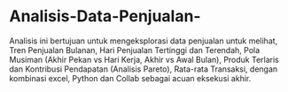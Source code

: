 # Analisis-Data-Penjualan-
Analisis ini bertujuan untuk mengeksplorasi data penjualan untuk melihat, Tren Penjualan Bulanan, Hari Penjualan Tertinggi dan Terendah, Pola Musiman (Akhir Pekan vs Hari Kerja, Akhir vs Awal Bulan), Produk Terlaris dan Kontribusi Pendapatan (Analisis Pareto), Rata-rata Transaksi, dengan kombinasi excel, Python dan Collab sebagai acuan eksekusi akhir.
